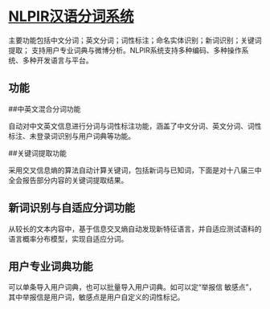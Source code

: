 # [NLPIR汉语分词系统](http://ictclas.nlpir.org/)

主要功能包括中文分词；英文分词；词性标注；命名实体识别；新词识别；关键词提取；
支持用户专业词典与微博分析。NLPIR系统支持多种编码、多种操作系统、多种开发语言与平台。


## 功能

##中英文混合分词功能

自动对中文英文信息进行分词与词性标注功能，涵盖了中文分词、英文分词、词性标注、未登录词识别与用户词典等功能。


##关键词提取功能

采用交叉信息熵的算法自动计算关键词，包括新词与已知词，下面是对十八届三中全会报告部分内容的关键词提取结果。


## 新词识别与自适应分词功能

从较长的文本内容中，基于信息交叉熵自动发现新特征语言，并自适应测试语料的语言概率分布模型，实现自适应分词。


## 用户专业词典功能

可以单条导入用户词典，也可以批量导入用户词典。如可以定“举报信 敏感点”，其中举报信是用户词，敏感点是用户自定义的词性标记。
